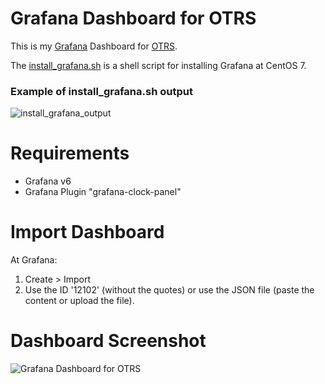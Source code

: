 # Grafana Dashboard for OTRS
This is my [Grafana](https://grafana.com/) Dashboard for [OTRS](https://community.otrs.com/).

The [install_grafana.sh](./install_grafana.sh) is a shell script for installing Grafana at CentOS 7.

### Example of install_grafana.sh output
![install_grafana_output](https://i.imgur.com/E4acDy6.png)

# Requirements
- Grafana v6
- Grafana Plugin "grafana-clock-panel"
  
# Import Dashboard
At Grafana:

1. Create > Import
2. Use the ID '12102' (without the quotes) or use the JSON file (paste the content or upload the file).

# Dashboard Screenshot
![Grafana Dashboard for OTRS](https://imgur.com/gJTbYQg.jpg)

